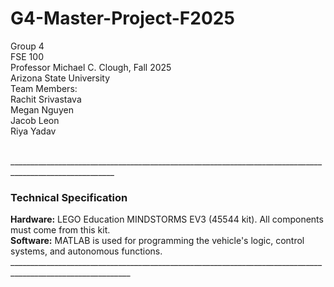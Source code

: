 # G4-Master-Project-F2025
Group 4 <br>
FSE 100 <br>
Professor Michael C. Clough, 
Fall 2025<br>
Arizona State University
<br>
Team Members: <br> 
Rachit Srivastava <br>
Megan Nguyen <br>
Jacob Leon <br> 
Riya Yadav 

<br>________________________________________________________________________________________________________<br> 
<h3>Technical Specification</h3>
<b>Hardware:</b> LEGO Education MINDSTORMS EV3 (45544 kit). All components must come from this kit. <br> 
<b>Software:</b> MATLAB is used for programming the vehicle's logic, control systems, and autonomous functions. <br> 
____________________________________________________________________________________________________________<br>
